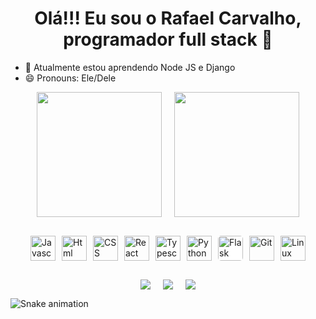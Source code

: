 <h1 style="text-align: center">Olá!!! Eu sou o Rafael Carvalho, programador full stack 👋
</h1>

- 🌱 Atualmente estou aprendendo Node JS e Django
- 😄 Pronouns: Ele/Dele

<a href="https://github.com/rafaelocdev">
  <div style="display: flex; flex-wrap: wrap; justify-content: center; gap: 20px; width: 100%">
    <img height="200em" src="https://github-readme-stats.vercel.app/api?username=rafaelocdev&show_icons=true&theme=tokyonight&include_all_commits=true&count_private=true"/>
    <img height="200em" src="https://github-readme-stats.vercel.app/api/top-langs/?username=rafaelocdev&layout=compact&langs_count=7&theme=tokyonight"/>
  </div>
</a>

<div style="display: flex; gap: 10px; justify-content: center; margin: 30px 0">
  <img height="40px"  src="https://cdn.jsdelivr.net/gh/devicons/devicon/icons/javascript/javascript-original.svg" alt="Javascript"/>
  <img height="40px"  src="https://cdn.jsdelivr.net/gh/devicons/devicon/icons/html5/html5-original.svg" alt="Html"/>
  <img height="40px"  src="https://cdn.jsdelivr.net/gh/devicons/devicon/icons/css3/css3-original.svg" alt="CSS"/>
  <img height="40px"  src="https://cdn.jsdelivr.net/gh/devicons/devicon/icons/react/react-original.svg" alt="React" />
  <img height="40px"  src="https://cdn.jsdelivr.net/gh/devicons/devicon/icons/typescript/typescript-original.svg" alt="Typescript"/>          
  <img height="40px"  src="https://cdn.jsdelivr.net/gh/devicons/devicon/icons/python/python-original.svg" alt="Python"/>
  <img height="40px" style="background-color: #fff; border-radius:5px" src="https://cdn.jsdelivr.net/gh/devicons/devicon/icons/flask/flask-original.svg" alt="Flask"/>
  <img height="40px"  src="https://cdn.jsdelivr.net/gh/devicons/devicon/icons/git/git-original.svg" alt="Git"/>
  <img height="40px"  src="https://cdn.jsdelivr.net/gh/devicons/devicon/icons/linux/linux-original.svg" alt="Linux"/>

</div>

<div class="social" style="display: flex; gap: 20px; justify-content: center"> 
  <a href="mailto:rafaeloc.dev@gmail.com" target="_blank"><img src="https://img.shields.io/badge/Gmail-D14836?style=for-the-badge&logo=gmail&logoColor=white" target="_blank"></a> 
  <a href="https://www.linkedin.com/in/rafaelo-oliveira-carvalho/" target="_blank"><img src="https://img.shields.io/badge/-LinkedIn-%230077B5?style=for-the-badge&logo=linkedin&logoColor=white" target="_blank"></a> 
  <a href="[mailto:rafaeloc.dev@gmail.com](https://www.codewars.com/users/rafaelcarvalho)" target="_blank"><img src="https://img.shields.io/badge/Codewars-B1361E?style=for-the-badge&logo=Codewars&logoColor=white" target="_blank"></a> 
 
 
</div>

![Snake animation](https://github.com/rafaballerini/rafaelocdev/blob/output/github-contribution-grid-snake.svg)
